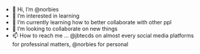- 👋 Hi, I’m @norbies
- 👀 I’m interested in learning 
- 🌱 I’m currently learning how to better collaborate with other ppl
- 💞️ I’m looking to collaborate on new things
- 📫 How to reach me ... @jbtecds on almost every social media platforms for professinal matters, @norbies for personal 

<!---
norbies/norbies is a ✨ special ✨ repository because its `README.md` (this file) appears on your GitHub profile.
You can click the Preview link to take a look at your changes.
--->
